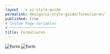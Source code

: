 ```yaml
---
layout   : ui-style-guide
permalink: design/ui-style-guide/formulieren/
published: true
# Custom Page Variables
# ─────────────────────
title: Formulieren
---
```


<img src="../../../images/formulier1.png" alt="form" class="images3">
<img src="../../../images/formulier2.png" alt="form" class="images3">